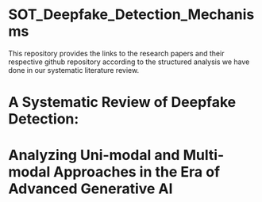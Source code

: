 # SOT_Deepfake_Detection_Mechanisms

This repository provides the links to the research papers and their respective github repository according to the structured analysis we have done in our systematic literature review. 

# A Systematic Review of Deepfake Detection:
# Analyzing Uni-modal and Multi-modal Approaches in the Era of Advanced Generative AI

